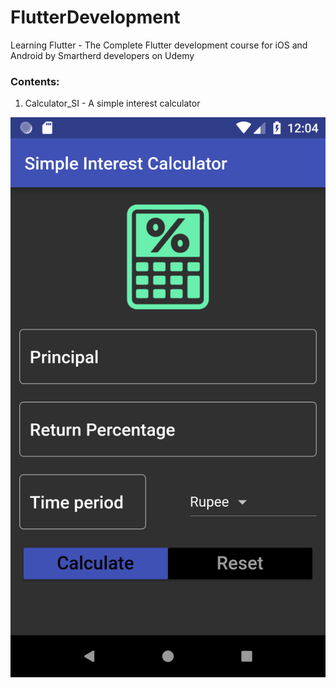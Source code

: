 # FlutterDevelopment
Learning Flutter - The Complete Flutter development course for iOS and Android by Smartherd developers on Udemy

### Contents:

1. Calculator_SI - A simple interest calculator

![App Screenshot](./calculator_si/app_demo/calculator.png)
